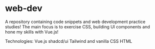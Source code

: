 # web-dev
A repository containing code snippets and web development practice studies! The main focus is to exercise CSS, building UI components and hone my skills with Vue.js!

Technologies:
Vue.js
shadcd/ui
Tailwind and vanilla CSS
HTML